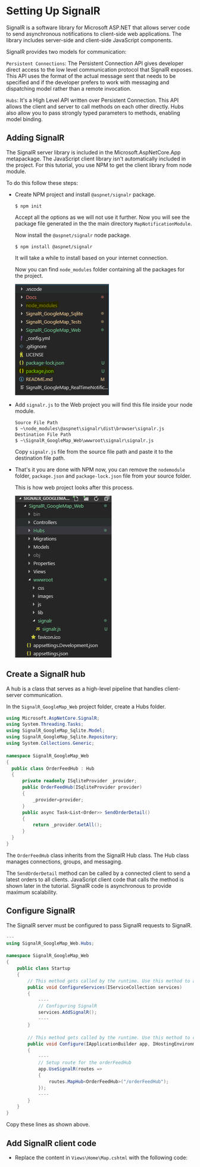 # Setting Up SignalR
SignalR is a software library for Microsoft ASP.NET that allows server code to send asynchronous notifications to client-side web applications. The library includes server-side and client-side JavaScript components.

SignalR provides two models for communication:

`Persistent Connections`: 
The Persistent Connection API gives developer direct access to the low level communication protocol that SignalR exposes. This API uses the format of the actual message sent that needs to be specified and if the developer prefers to work with messaging and dispatching model rather than a remote invocation.

`Hubs`: 
It's a High Level API written over Persistent Connection. This API allows the client and server to call methods on each other directly. Hubs also allow you to pass strongly typed parameters to methods, enabling model binding.

## Adding SignalR
The SignalR server library is included in the Microsoft.AspNetCore.App metapackage. The JavaScript client library isn't automatically included in the project. For this tutorial, you use NPM to get the client library from node module.

To do this follow these steps:

- Create NPM project and install `@aspnet/signalr` package.
  ```
  $ npm init
  ```
  Accept all the options as we will not use it further. Now you will see the package file generated in the the main directory `MapNotificationModule`.
  
  Now install the `@aspnet/signalr` node package.
  ```
  $ npm install @aspnet/signalr
  ```
  It will take a while to install based on your internet connection.

  Now you can find `node_modules` folder containing all the packages for the project.

  ![Node_Package_Install](Images/Node_Package_Install.PNG)

- Add `signalr.js` to the Web project you will find this file inside your node module.
  ```
  Source File Path
  $ ~\node_modules\@aspnet\signalr\dist\browser\signalr.js
  Destination File Path
  $ ~\SignalR_GoogleMap_Web\wwwroot\signalr\signalr.js
  ```
  Copy `signalr.js` file from the source file path and paste it to the destination file path.

- That's it you are done with NPM now, you can remove the `nodemodule` folder, `package.json` and `package-lock.json` file from your source folder.
  
  This is how web project looks after this process.
  
  ![Removed_Node_Package](Images/Removed_Node_Package.PNG)

## Create a SignalR hub
A hub is a class that serves as a high-level pipeline that handles client-server communication.

In the `SignalR_GoogleMap_Web` project folder, create a Hubs folder.
  ``` c#
  using Microsoft.AspNetCore.SignalR;
  using System.Threading.Tasks;
  using SignalR_GoogleMap_Sqlite.Model;
  using SignalR_GoogleMap_Sqlite.Repository;
  using System.Collections.Generic;
  
  namespace SignalR_GoogleMap_Web
  {
    public class OrderFeedHub : Hub
    {
        private readonly ISqliteProvider _provider;
        public OrderFeedHub(ISqliteProvider provider)
        {
            _provider=provider;
        }
        public async Task<List<Order>> SendOrderDetail()
        {
            return _provider.GetAll();
        }
    }
  }
  ```
  The `OrderFeedHub` class inherits from the SignalR Hub class. The Hub class manages connections, groups, and messaging.

  The `SendOrderDetail` method can be called by a connected client to send a latest orders to all clients. JavaScript client code that calls the method is shown later in the tutorial. SignalR code is asynchronous to provide maximum scalability.

## Configure SignalR
The SignalR server must be configured to pass SignalR requests to SignalR.
``` c#
---
using SignalR_GoogleMap_Web.Hubs;

namespace SignalR_GoogleMap_Web
{
    public class Startup
    {
        // This method gets called by the runtime. Use this method to add services to the container.
        public void ConfigureServices(IServiceCollection services)
        {
            ----
            // Configuring SignalR
            services.AddSignalR();
            ----
        }

        // This method gets called by the runtime. Use this method to configure the HTTP request pipeline.
        public void Configure(IApplicationBuilder app, IHostingEnvironment env)
        {
            ----
            // Setup route for the orderFeedHub
            app.UseSignalR(routes =>
            {
                routes.MapHub<OrderFeedHub>("/orderFeedHub");
            });
            ----
        }
    }
}
```
Copy these lines as shown above.

## Add SignalR client code
- Replace the content in `Views\Home\Map.cshtml` with the following code:
